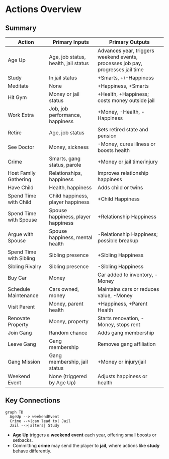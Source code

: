 # Actions Overview

## Summary

| Action | Primary Inputs | Primary Outputs |
| --- | --- | --- |
| Age Up | Age, job status, health, jail status | Advances year, triggers weekend events, processes job pay, progresses jail time |
| Study | In jail status | +Smarts, +/-Happiness |
| Meditate | None | +Happiness, +Smarts |
| Hit Gym | Money or jail status | +Health, +Happiness; costs money outside jail |
| Work Extra | Job, job performance, happiness | +Money, -Health, -Happiness |
| Retire | Age, job status | Sets retired state and pension |
| See Doctor | Money, sickness | -Money, cures illness or boosts health |
| Crime | Smarts, gang status, parole | +Money or jail time/injury |
| Host Family Gathering | Relationships, happiness | Improves relationship happiness |
| Have Child | Health, happiness | Adds child or twins |
| Spend Time with Child | Child happiness, player happiness | +Child Happiness |
| Spend Time with Spouse | Spouse happiness, player happiness | +Relationship Happiness |
| Argue with Spouse | Spouse happiness, mental health | -Relationship Happiness; possible breakup |
| Spend Time with Sibling | Sibling presence | +Sibling Happiness |
| Sibling Rivalry | Sibling presence | -Sibling Happiness |
| Buy Car | Money | Car added to inventory, -Money |
| Schedule Maintenance | Cars owned, money | Maintains cars or reduces value, -Money |
| Visit Parent | Money, parent health | +Happiness, +Parent Health |
| Renovate Property | Money, property | Starts renovation, -Money, stops rent |
| Join Gang | Random chance | Adds gang membership |
| Leave Gang | Gang membership | Removes gang affiliation |
| Gang Mission | Gang membership, jail status | +Money or injury/jail |
| Weekend Event | None (triggered by Age Up) | Adjusts happiness or health |

## Key Connections

```mermaid
graph TD
  AgeUp --> weekendEvent
  Crime -->|can lead to| Jail
  Jail -->|alters| Study
```

- **Age Up** triggers a **weekend event** each year, offering small boosts or setbacks.
- Committing **crime** may send the player to **jail**, where actions like **study** behave differently.
